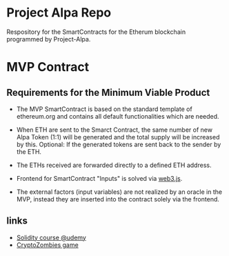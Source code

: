 # Project Alpa Repo
Respository for the SmartContracts for the Etherum blockchain programmed by Project-Alpa.

# MVP Contract

## Requirements for the Minimum Viable Product
* The MVP SmartContract is based on the standard template of ethereum.org and contains all default functionalities which are needed.

* When ETH are sent to the Smarct Contract, the same number of new Alpa Token (1:1) will be generated and the total supply will be increased by this.
Optional: If the generated tokens are sent back to the sender by the ETH.
* The ETHs received are forwarded directly to a defined ETH address.
* Frontend for SmartContract "Inputs" is solved via [web3.js](https://github.com/ethereum/web3.js/).
* The external factors (input variables) are not realized by an oracle in the MVP, instead they are inserted into the contract solely via the frontend.

## links

- [Solidity course @udemy](https://www.udemy.com/best-solidity-tutorial-course-ethereum-blockchain-development/learn/v4/overview)
- [CryptoZombies game](https://cryptozombies.io/)